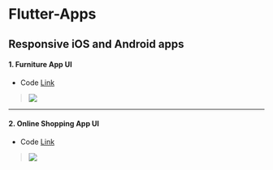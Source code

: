 # Flutter-Apps
## Responsive iOS and Android apps

#### 1. Furniture App UI
* Code [Link](https://github.com/MartinMwiti/Flutter-Apps/tree/master/ecommerce/furnitureApp)
>![](https://github.com/MartinMwiti/Flutter-Apps/blob/master/ecommerce/furnitureApp/Intro.gif)

---
#### 2. Online Shopping App UI
* Code [Link](https://github.com/MartinMwiti/Flutter-Apps/tree/master/ecommerce/online_shoppingApp)

>![](https://github.com/MartinMwiti/Flutter-Apps/blob/master/ecommerce/online_shoppingApp/intro.gif)

